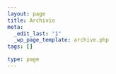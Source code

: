```yaml
--- 
layout: page
title: Archivio
meta: 
  _edit_last: "1"
  _wp_page_template: archive.php
tags: []

type: page
---
```


